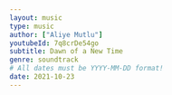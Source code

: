 ```yaml
---
layout: music
type: music
author: ["Aliye Mutlu"]
youtubeId: 7q8crDe54go
subtitle: Dawn of a New Time
genre: soundtrack
# All dates must be YYYY-MM-DD format!
date: 2021-10-23
---
```


